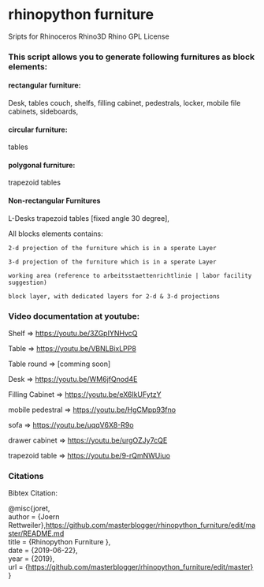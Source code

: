 # rhinopython furniture
Sripts for Rhinoceros Rhino3D Rhino 
GPL License


### This script allows you to generate following furnitures as block elements:
  
  
  
  #### rectangular furniture: 
   Desk,
   tables
   couch,
   shelfs,
   filling cabinet,
   pedestrals,
   locker,
   mobile file cabinets,
   sideboards,
  
  #### circular furniture: 
   tables
  
  #### polygonal furniture: 
  trapezoid tables
  
  #### Non-rectangular Furnitures
  
  L-Desks 
  trapezoid tables [fixed angle 30 degree],
  
  
  All blocks elements contains: 
  
    2-d projection of the furniture which is in a sperate Layer
    
    3-d projection of the furniture which is in a sperate Layer
    
    working area (reference to arbeitsstaettenrichtlinie | labor facility suggestion)
    
    block layer, with dedicated layers for 2-d & 3-d projections
    
 
 ### Video documentation at youtube:
  
 Shelf => https://youtu.be/3ZGpIYNHvcQ
 
 Table => https://youtu.be/VBNLBixLPP8
 
 Table round => [comming soon]
 
 Desk => https://youtu.be/WM6jfQnod4E
 
 Filling Cabinet => https://youtu.be/eX6IkUFytzY
 
 mobile pedestral => https://youtu.be/HgCMpp93fno
 
 sofa => https://youtu.be/uqqV6X8-R9o
 
 drawer cabinet => https://youtu.be/urgOZJy7cQE
 
 trapezoid table => https://youtu.be/9-rQmNWUiuo


### Citations
Bibtex Citation:

@misc{joret,  
  author       = {Joern Rettweiler},https://github.com/masterblogger/rhinopython_furniture/edit/master/README.md  
  title        = {Rhinopython Furniture },  
  date         = {2019-06-22},   
  year         = {2019},  
  url          = {https://github.com/masterblogger/rhinopython_furniture/edit/master} 
}
